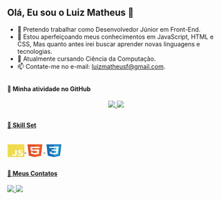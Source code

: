 ## Olá, Eu sou o Luiz Matheus 👋

- 🔭 Pretendo trabalhar como Desenvolvedor Júnior em Front-End.
- 🌱 Estou aperfeiçoando meus conhecimentos em JavaScript, HTML e CSS,
    Mas quanto antes irei buscar aprender novas linguagens e tecnologias.
- 📖 Atualmente cursando Ciência da Computação.
- 📫 Contate-me no e-mail: luizmatheusf@gmail.com.

##

#### 🤖  Minha atividade no GitHub

<div style="display: inline/-block" align="center">
  <a href="https://github.com/LuizMatheusf">
  <img height="160"  src="https://github-readme-stats.vercel.app/api?username=LuizMatheusf&show_icons=true&theme=nightowl&include_all_commits=true&count_private=true">
  <img height="160"  src="https://github-readme-stats.vercel.app/api/top-langs/?username=LuizMatheusf&layout=compact&langs_count=7&theme=nightowl">
</div>

##

#### 🧠 Skill Set

<div style="display: inline_block"><br>
  <img align="center" alt="JavaScript" height="30" width="40" src="https://raw.githubusercontent.com/devicons/devicon/master/icons/javascript/javascript-plain.svg"/>
  <img align="center" alt="HTML5" height="30" width="40" src="https://raw.githubusercontent.com/devicons/devicon/master/icons/html5/html5-original.svg"/>
  <img align="center" alt="CSS3" height="30" width="40" src="https://raw.githubusercontent.com/devicons/devicon/master/icons/css3/css3-original.svg"/>
</div> 

##    
    
#### 💬 Meus Contatos

<div>
  <a href = "mailto:luizmatheusf@gmail.com"><img src="https://img.shields.io/badge/-Gmail-%23333?style=for-the-badge&logo=gmail&logoColor=white" target="_blank">
    </a>
  <a href="https://www.linkedin.com/in/matheus-dos-santos-82ab94208" target="_blank"><img src="https://img.shields.io/badge/-LinkedIn-%230077B5?style=for-the-badge&logo=linkedin&logoColor=white" target="_blank">
    </a> 
</div>
